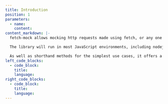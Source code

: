 ```yaml
---
title: Introduction
position: 1
parameters:
  - name:
    content:
content_markdown: |-
  fetch-mock allows mocking http requests made using fetch, or any one of the many libraries imitating its api such as [isomorphic-fetch](https://www.npmjs.com/package/isomorphic-fetch), [node-fetch](https://www.npmjs.com/package/node-fetch) and [fetch-ponyfill](https://www.npmjs.com/package/fetch-ponyfill).

  The library will run in most JavaScript environments, including nodejs, web workers and service workers, and any browser that either supports fetch natively or that can have a fetch polyfill/ponyfill installed.

  As well as shorthand methods for the simplest use cases, it offers a flexible API for customising all aspects of mocking behaviour.
left_code_blocks:
  - code_block:
    title:
    language:
right_code_blocks:
  - code_block:
    title:
    language:
---
```

